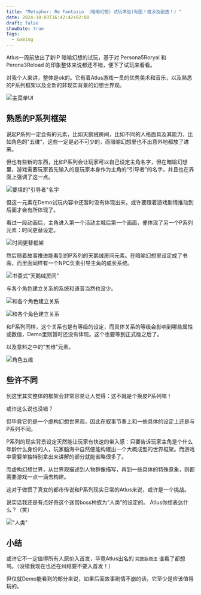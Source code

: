 ```yaml
---
title: "Metaphor: Re Fantazio （暗喻幻想）试玩体验(有图！或涉及剧透！) "
date: 2024-10-03T16:42:42+02:00
draft: false
showDate: true
Tags:
  - Gaming
---
```

Atlus一周前放出了新IP 暗喻幻想的试玩，基于对 Persona5Roryal 和 Perona3Reload 的印象整体来说都还不错，便下了试玩来看看。

对我个人来讲，整体是ok的。它有着Atlus游戏一贯的优秀美术和音乐，以及熟悉的P系列框架以及全新的非现实背景的幻想世界观。

![主菜单UI](/img/IMG_0029.PNG)


## 熟悉的P系列框架

说起P系列一定会有的元素，比如天鹅绒房间，比如不同的人格面具及其能力，比如角色的“五维”，这些一定是必不可少的，而暗喻幻想里也不出意外地都放了进来。

但也有些新的东西，比如P系列会让玩家可以自己设定主角名字，但在暗喻幻想里，游戏需要玩家首先输入的是玩家本身作为主角的“引导者”的名字，并且也在界面上强调了这一点。

![要填的"引导者"名字](/img/IMG_0023.PNG)

但这一元素在Demo试玩内容中还暂时没有体现出来，或许要跟着游戏剧情推动到后面才会有所体现了。

看过一段动画后，主角进入第一个活动主城后第一个画面，便体现了另一个P系列元素：时间更替设定。

![时间更替框架](/img/IMG_0024.PNG)

然后随着故事推进能看到的P系列的天鹅绒房间元素。在暗喻幻想里设定成了书斋，而里面同样有一个NPC负责引导主角的成长系统。

![书斋式“天鹅绒房间”](/img/IMG_0026.PNG)

与各个角色建立关系的系统和语音当然也没少。

![和各个角色建立关系](/img/IMG_0028.PNG)

![和各个角色建立关系](/img/IMG_0027.PNG)

和P系列同样，这个关系也是有等级的设定，而具体关系的等级会影响到哪些属性或数值，Demo里则暂时还没有体现。这个也要等到正式版之后了。

以及意料之中的“五维”元素。

![角色五维](/img/IMG_0030.PNG)

## 些许不同

到这里其实整体的框架会非常容易让人觉得：这不就是个换皮P系列嘛！

或许这么说也没错？

但毕竟它仍是一个虚构幻想世界观，因此在叙事节奏上和一些具体的设定上还是与P系列不同。

P系列的现实背景设定天然能让玩家有快速的带入感：只要告诉玩家主角是个什么年龄什么身份的人，玩家脑海中自然便能构建出一个大概成型的世界框架。而游戏中需要单独特别拿出来讲解的部分就能省略很多了。

而虚构幻想世界，从世界观描述到人物群像描写，再到一些具体的特殊意象，则都需要游戏一点一滴去构建。

这对于做惯了真女的都市传说和P系列现实日常的Atlus来说，或许是一个挑战。

说实话我还是有点好奇这个迷宫boss种族为“人类”的设定的。
Atlus你想表达什么？（笑）

!["人类"](/img/IMG_0025.PNG)

## 小结

或许它不一定值得所有人原价入首发，毕竟Atlus出名的 `完整版商法` 谁看了都想骂。（没错我现在也还在纠结要不要入首发！）

但仅就Demo能看到的部分来说，如果后面故事剧情不崩的话，它至少是应该值得玩的。
